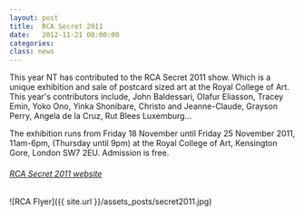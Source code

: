 ```yaml
---
layout: post
title:  RCA Secret 2011
date:   2012-11-21 00:00:00
categories: 
class: news
---
```


This year NT has contributed to the RCA Secret 2011 show. Which is a unique exhibition and sale of postcard sized art at the Royal College of Art. This year's contributors include, John Baldessari, Olafur Eliasson, Tracey Emin, Yoko Ono, Yinka Shonibare, Christo and Jeanne-Claude, Grayson Perry, Angela de la Cruz, Rut Blees Luxemburg...

The exhibition runs from Friday 18 November until Friday 25 November 2011, 11am-6pm, (Thursday until 9pm) at the Royal College of Art, Kensington Gore, London SW7 2EU. Admission is free.

###### <a href="http://dams.rca.ac.uk/res/sites/RCA_Secret/index.html" title="RCA Secret 2011 website" target="_blank">RCA Secret 2011 website</a>

![RCA Flyer]({{ site.url }}/assets_posts/secret2011.jpg)
